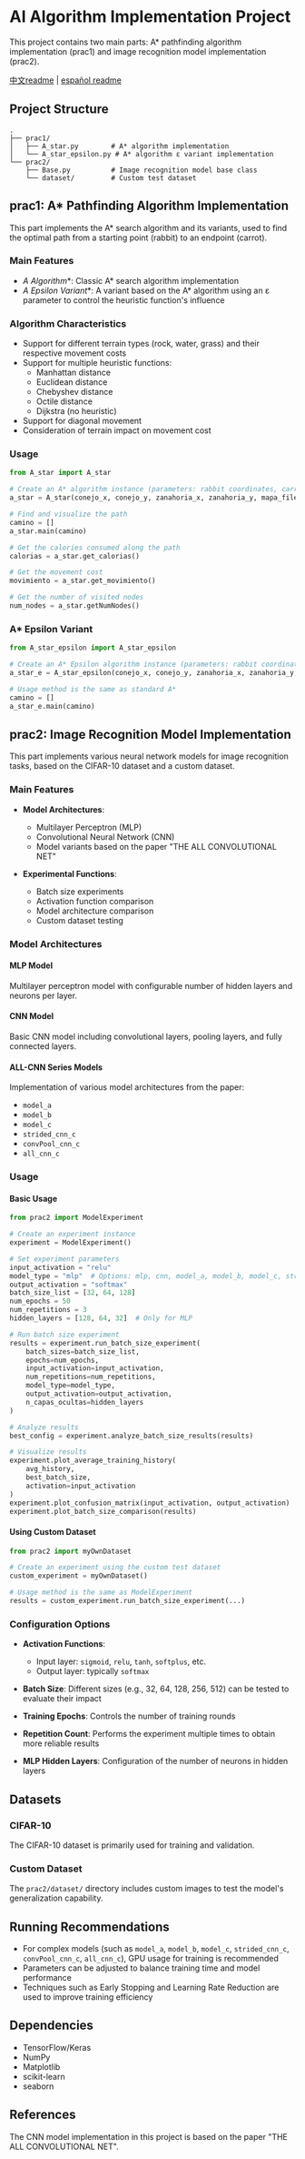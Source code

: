 # AI Algorithm Implementation Project

This project contains two main parts: A* pathfinding algorithm implementation (prac1) and image recognition model implementation (prac2).

[中文readme](readme-zh.md) | [español readme](readme-es.md)

## Project Structure

```
.
├── prac1/
│   ├── A_star.py        # A* algorithm implementation
│   └── A_star_epsilon.py # A* algorithm ε variant implementation
└── prac2/
    ├── Base.py          # Image recognition model base class
    └── dataset/         # Custom test dataset
```

## prac1: A* Pathfinding Algorithm Implementation

This part implements the A* search algorithm and its variants, used to find the optimal path from a starting point (rabbit) to an endpoint (carrot).

### Main Features

- **A* Algorithm**: Classic A* search algorithm implementation
- **A* Epsilon Variant**: A variant based on the A* algorithm using an ε parameter to control the heuristic function's influence

### Algorithm Characteristics

- Support for different terrain types (rock, water, grass) and their respective movement costs
- Support for multiple heuristic functions:
  - Manhattan distance
  - Euclidean distance
  - Chebyshev distance
  - Octile distance
  - Dijkstra (no heuristic)
- Support for diagonal movement
- Consideration of terrain impact on movement cost

### Usage

```python
from A_star import A_star

# Create an A* algorithm instance (parameters: rabbit coordinates, carrot coordinates, map file)
a_star = A_star(conejo_x, conejo_y, zanahoria_x, zanahoria_y, mapa_file)

# Find and visualize the path
camino = []
a_star.main(camino)

# Get the calories consumed along the path
calorias = a_star.get_calorias()

# Get the movement cost
movimiento = a_star.get_movimiento()

# Get the number of visited nodes
num_nodes = a_star.getNumNodes()
```

### A* Epsilon Variant

```python
from A_star_epsilon import A_star_epsilon

# Create an A* Epsilon algorithm instance (parameters: rabbit coordinates, carrot coordinates, map file, epsilon value)
a_star_e = A_star_epsilon(conejo_x, conejo_y, zanahoria_x, zanahoria_y, mapa_file, epsilon=0.5)

# Usage method is the same as standard A*
camino = []
a_star_e.main(camino)
```

## prac2: Image Recognition Model Implementation

This part implements various neural network models for image recognition tasks, based on the CIFAR-10 dataset and a custom dataset.

### Main Features

- **Model Architectures**:
  - Multilayer Perceptron (MLP)
  - Convolutional Neural Network (CNN)
  - Model variants based on the paper "THE ALL CONVOLUTIONAL NET"

- **Experimental Functions**:
  - Batch size experiments
  - Activation function comparison
  - Model architecture comparison
  - Custom dataset testing

### Model Architectures

#### MLP Model
Multilayer perceptron model with configurable number of hidden layers and neurons per layer.

#### CNN Model
Basic CNN model including convolutional layers, pooling layers, and fully connected layers.

#### ALL-CNN Series Models
Implementation of various model architectures from the paper:
- `model_a`
- `model_b`
- `model_c`
- `strided_cnn_c`
- `convPool_cnn_c`
- `all_cnn_c`

### Usage

#### Basic Usage
```python
from prac2 import ModelExperiment

# Create an experiment instance
experiment = ModelExperiment()

# Set experiment parameters
input_activation = "relu"
model_type = "mlp"  # Options: mlp, cnn, model_a, model_b, model_c, strided_cnn_c, convPool_cnn_c, all_cnn_c
output_activation = "softmax"
batch_size_list = [32, 64, 128]
num_epochs = 50
num_repetitions = 3
hidden_layers = [128, 64, 32]  # Only for MLP

# Run batch size experiment
results = experiment.run_batch_size_experiment(
    batch_sizes=batch_size_list,
    epochs=num_epochs,
    input_activation=input_activation,
    num_repetitions=num_repetitions,
    model_type=model_type,
    output_activation=output_activation,
    n_capas_ocultas=hidden_layers
)

# Analyze results
best_config = experiment.analyze_batch_size_results(results)

# Visualize results
experiment.plot_average_training_history(
    avg_history, 
    best_batch_size, 
    activation=input_activation
)
experiment.plot_confusion_matrix(input_activation, output_activation)
experiment.plot_batch_size_comparison(results)
```

#### Using Custom Dataset
```python
from prac2 import myOwnDataset

# Create an experiment using the custom test dataset
custom_experiment = myOwnDataset()

# Usage method is the same as ModelExperiment
results = custom_experiment.run_batch_size_experiment(...)
```

### Configuration Options

- **Activation Functions**:
  - Input layer: `sigmoid`, `relu`, `tanh`, `softplus`, etc.
  - Output layer: typically `softmax`
  
- **Batch Size**: Different sizes (e.g., 32, 64, 128, 256, 512) can be tested to evaluate their impact

- **Training Epochs**: Controls the number of training rounds

- **Repetition Count**: Performs the experiment multiple times to obtain more reliable results

- **MLP Hidden Layers**: Configuration of the number of neurons in hidden layers

## Datasets

### CIFAR-10
The CIFAR-10 dataset is primarily used for training and validation.

### Custom Dataset
The `prac2/dataset/` directory includes custom images to test the model's generalization capability.

## Running Recommendations

- For complex models (such as `model_a`, `model_b`, `model_c`, `strided_cnn_c`, `convPool_cnn_c`, `all_cnn_c`), GPU usage for training is recommended
- Parameters can be adjusted to balance training time and model performance
- Techniques such as Early Stopping and Learning Rate Reduction are used to improve training efficiency

## Dependencies

- TensorFlow/Keras
- NumPy
- Matplotlib
- scikit-learn
- seaborn

## References

The CNN model implementation in this project is based on the paper "THE ALL CONVOLUTIONAL NET".